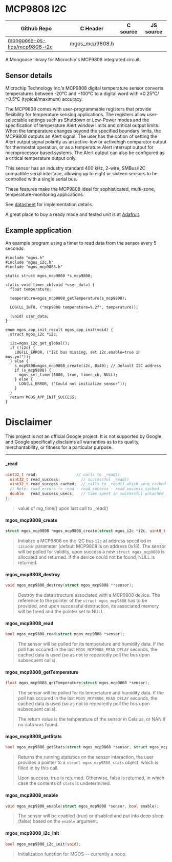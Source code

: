 # MCP9808 I2C
| Github Repo | C Header | C source  | JS source |
| ----------- | -------- | --------  | ----------------- |
| [mongoose-os-libs/mcp9808-i2c](https://github.com/mongoose-os-libs/mcp9808-i2c) | [mgos_mcp9808.h](https://github.com/mongoose-os-libs/mcp9808-i2c/tree/master/include/mgos_mcp9808.h) | &nbsp;  | &nbsp;         |



A Mongoose library for Microchip's MCP9808 integrated circuit.

## Sensor details

Microchip Technology Inc.’s MCP9808 digital temperature sensor converts
temperatures between -20°C and +100°C to a digital word with
±0.25°C/±0.5°C (typical/maximum) accuracy.

The MCP9808 comes with user-programmable registers that provide flexibility
for temperature sensing applications. The registers allow user-selectable
settings such as Shutdown or Low-Power modes and the specification of
temperature Alert window limits and critical output limits. When the
temperature changes beyond the specified boundary limits, the MCP9808 outputs
an Alert signal. The user has the option of setting the Alert output signal
polarity as an active-low or activehigh comparator output for thermostat
operation, or as a temperature Alert interrupt output for microprocessor based
systems. The Alert output can also be configured as a critical temperature
output only.

This sensor has an industry standard 400 kHz, 2-wire, SMBus/I2C compatible
serial interface, allowing up to eight or sixteen sensors to be controlled with
a single serial bus.

These features make the MCP9808 ideal for sophisticated, multi-zone,
temperature-monitoring applications.

See [datasheet](https://cdn-shop.adafruit.com/datasheets/MCP9808.pdf)
for implementation details.

A great place to buy a ready made and tested unit is at [Adafruit](https://learn.adafruit.com/adafruit-mcp9808-precision-i2c-temperature-sensor-guide).

## Example application

An example program using a timer to read data from the sensor every 5 seconds:

```
#include "mgos.h"
#include "mgos_i2c.h"
#include "mgos_mcp9808.h"

static struct mgos_mcp9808 *s_mcp9808;

static void timer_cb(void *user_data) {
  float temperature;

  temperature=mgos_mcp9808_getTemperature(s_mcp9808);

  LOG(LL_INFO, ("mcp9808 temperature=%.2f", temperature));

  (void) user_data;
}

enum mgos_app_init_result mgos_app_init(void) {
  struct mgos_i2c *i2c;

  i2c=mgos_i2c_get_global();
  if (!i2c) {
    LOG(LL_ERROR, ("I2C bus missing, set i2c.enable=true in mos.yml"));
  } else {
    s_mcp9808=mgos_mcp9808_create(i2c, 0x40); // Default I2C address
    if (s_mcp9808) {
      mgos_set_timer(5000, true, timer_cb, NULL);
    } else {
      LOG(LL_ERROR, ("Could not initialize sensor"));
    }
  }
  return MGOS_APP_INIT_SUCCESS;
}
```

# Disclaimer

This project is not an official Google project. It is not supported by Google
and Google specifically disclaims all warranties as to its quality,
merchantability, or fitness for a particular purpose.


 ----- 
#### _read

```c
uint32_t read;                 // calls to _read()
  uint32_t read_success;         // successful _read()
  uint32_t read_success_cached;  // calls to _read() which were cached
  // Note: read_errors := read - read_success - read_success_cached
  double   read_success_usecs;   // time spent in successful uncached _read()
};
```
> value of mg_time() upon last call to _read()
#### mgos_mcp9808_create

```c
struct mgos_mcp9808 *mgos_mcp9808_create(struct mgos_i2c *i2c, uint8_t i2caddr);
```
> 
> Initialize a MCP9808 on the I2C bus `i2c` at address specified in `i2caddr`
> parameter (default MCP9808 is on address 0x18). The sensor will be polled for
> validity, upon success a new `struct mgos_mcp9808` is allocated and
> returned. If the device could not be found, NULL is returned.
>  
#### mgos_mcp9808_destroy

```c
void mgos_mcp9808_destroy(struct mgos_mcp9808 **sensor);
```
> 
> Destroy the data structure associated with a MCP9808 device. The reference
> to the pointer of the `struct mgos_mcp9808` has to be provided, and upon
> successful destruction, its associated memory will be freed and the pointer
> set to NULL.
>  
#### mgos_mcp9808_read

```c
bool mgos_mcp9808_read(struct mgos_mcp9808 *sensor);
```
> 
> The sensor will be polled for its temperature and humidity data. If the poll
> has occured in the last `MGOS_MCP9808_READ_DELAY` seconds, the cached data is
> used (so as not to repeatedly poll the bus upon subsequent calls).
>  
#### mgos_mcp9808_getTemperature

```c
float mgos_mcp9808_getTemperature(struct mgos_mcp9808 *sensor);
```
> 
> The sensor will be polled for its temperature and humidity data. If the poll
> has occured in the last `MGOS_MCP9808_READ_DELAY` seconds, the cached data is
> used (so as not to repeatedly poll the bus upon subsequent calls).
> 
> The return value is the temperature of the sensor in Celsius, or NAN if no
> data was found.
>  
#### mgos_mcp9808_getStats

```c
bool mgos_mcp9808_getStats(struct mgos_mcp9808 *sensor, struct mgos_mcp9808_stats *stats);
```
> 
> Returns the running statistics on the sensor interaction, the user provides
> a pointer to a `struct mgos_mcp9808_stats` object, which is filled in by this
> call.
> 
> Upon success, true is returned. Otherwise, false is returned, in which case
> the contents of `stats` is undetermined.
>  
#### mgos_mcp9808_enable

```c
void mgos_mcp9808_enable(struct mgos_mcp9808 *sensor, bool enable);
```
> 
> The sensor will be enabled (true) or disabled and put into deep sleep (false)
> based on the `enable` argument.
>  
#### mgos_mcp9808_i2c_init

```c
bool mgos_mcp9808_i2c_init(void);
```
> 
> Initialization function for MGOS -- currently a noop.
>  
